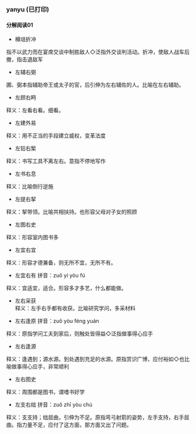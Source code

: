 ### yanyu (已打印)

#### 分解阅读01

- 樽俎折冲 

指不以武力而在宴席交谈中制胜敌人◇泛指外交谈判活动。折冲，使敌人战车后撤，指击退敌军

- 左辅右弼

圃、弼本指辅助帝王或太子的官，后引伸为左右辅佐的人。比喻在左右辅助。

- 左顾右眄  

释义：左看右看。细看。

- 左建外易  

释义：用不正当的手段建立威权，变革法度
- 左铅右椠  

释义：书写工具不离左右。意指不停地写作

- 左书右息  

释义：比喻倒行逆施

- 左提右挈  

释义：挈带领。比喻共相扶持。也形容父母对子女的照顾

- 左图右史  

释义：形容室内图书多
- 左宜右宜  

释义：形容才德兼备，则无所不宜，无所不有。

- 左宜右有  拼音：zuǒ yí yòu fú

释义：宜适宜，适合。形容多才多艺，什么都能做。

- 左右采获  
释义：左手右手都有收获。比喻研究学问，多采材料

- 左右逢原  拼音：zuǒ yòu féng yuán

释义：原指学问工夫到家后，则触处皆得益◇泛指做事得心应手
- 左右逢源  

释义：逢遇到；源水源。到处遇到充足的水源。原指赏识广博，应付裕如◇也比喻做事得心应手，非常顺利

- 左右图史  

释义：周围都是图书，谓嗜书好学

- 左支右绌  拼音：zuǒ zhī yòu chù

释义：支支持；绌屈曲，引伸为不足。原指弯弓射箭的姿势，左手支持，右手屈曲。指力量不足，应付了这方面，那方面又出了问题。

